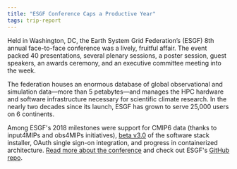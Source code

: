 ```yaml
---
title: "ESGF Conference Caps a Productive Year"
tags: trip-report
---
```


Held in Washington, DC, the Earth System Grid Federation’s (ESGF) 8th annual face-to-face conference was a lively, fruitful affair. The event packed 40 presentations, several plenary sessions, a poster session, guest speakers, an awards ceremony, and an executive committee meeting into the week. 

The federation houses an enormous database of global observational and simulation data—more than 5 petabytes—and manages the HPC hardware and software infrastructure necessary for scientific climate research. In the nearly two decades since its launch, ESGF has grown to serve 25,000 users on 6 continents. 

Among ESGF's 2018 milestones were support for CMIP6 data (thanks to input4MIPs and obs4MIPs initiatives), [beta v3.0](https://github.com/ESGF/esgf-installer/releases) of the software stack installer, OAuth single sign-on integration, and progress in containerized architecture. [Read more about the conference](https://computing.llnl.gov/newsroom/esgf-conference-caps-productive-year) and check out ESGF's [GitHub repo](https://github.com/esgf).
